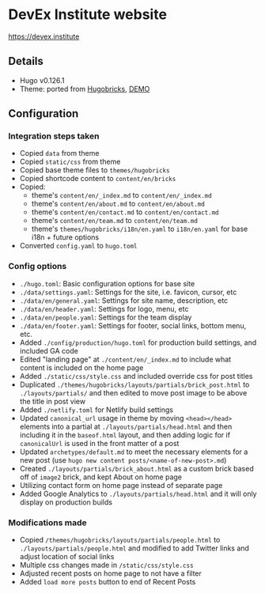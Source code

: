 # DevEx Institute website

https://devex.institute

## Details

- Hugo v0.126.1
- Theme: ported from [Hugobricks](https://github.com/jhvanderschee/hugobricks), [DEMO](https://www.hugobricks.preview.usecue.com/)

## Configuration 

### Integration steps taken

- Copied `data` from theme
- Copied `static/css` from theme
- Copied base theme files to `themes/hugobricks`
- Copied shortcode content to `content/en/bricks`
- Copied:
  - theme's `content/en/_index.md` to `content/en/_index.md`
  - theme's `content/en/about.md` to `content/en/about.md`
  - theme's `content/en/contact.md` to `content/en/contact.md`
  - theme's `content/en/team.md` to `content/en/team.md`
  - theme's `themes/hugobricks/i18n/en.yaml` to `i18n/en.yaml` for base i18n + future options
- Converted `config.yaml` to `hugo.toml`

### Config options

- `./hugo.toml`: Basic configuration options for base site
- `./data/settings.yaml`: Settings for the site, i.e. favicon, cursor, etc
- `./data/en/general.yaml`: Settings for site name, description, etc
- `./data/en/header.yaml`: Settings for logo, menu, etc
- `./data/en/people.yaml`: Settings for the team display
- `./data/en/footer.yaml`: Settings for footer, social links, bottom menu, etc.
- Added `./config/production/hugo.toml` for production build settings, and included GA code
- Edited "landing page" at `./content/en/_index.md` to include what content is included on the home page
- Added `./static/css/style.css` and included override css for post titles
- Duplicated `./themes/hugobricks/layouts/partials/brick_post.html` to `./layouts/partials/` and then edited to move post image to be above the title in post view
- Added `./netlify.toml` for Netlify build settings
- Updated `canonical_url` usage in theme by moving `<head></head>` elements into a partial at `./layouts/partials/head.html` and then including it in the `baseof.html` layout, and then adding logic for if `canonicalUrl` is used in the front matter of a post
- Updated `archetypes/default.md` to meet the necessary elements for a new post (use `hugo new content posts/<name-of-new-post>.md`)
- Created `./layouts/partials/brick_about.html` as a custom brick based off of `image2` brick, and kept About on home page
- Utilizing contact form on home page instead of separate page
- Added Google Analytics to `./layouts/partials/head.html` and it will only display on production builds

### Modifications made

- Copied `/themes/hugobricks/layouts/partials/people.html` to `./layouts/partials/people.html` and modified to add Twitter links and adjust location of social links
- Multiple css changes made in `/static/css/style.css`
- Adjusted recent posts on home page to not have a filter
- Added `load more posts` button to end of Recent Posts
